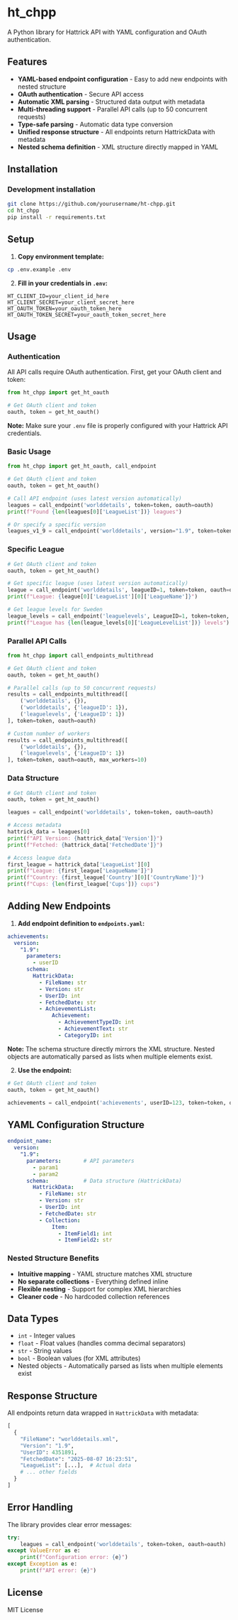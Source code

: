 # ht_chpp

A Python library for Hattrick API with YAML configuration and OAuth authentication.

## Features

- **YAML-based endpoint configuration** - Easy to add new endpoints with nested structure
- **OAuth authentication** - Secure API access
- **Automatic XML parsing** - Structured data output with metadata
- **Multi-threading support** - Parallel API calls (up to 50 concurrent requests)
- **Type-safe parsing** - Automatic data type conversion
- **Unified response structure** - All endpoints return HattrickData with metadata
- **Nested schema definition** - XML structure directly mapped in YAML

## Installation

### Development installation
```bash
git clone https://github.com/yourusername/ht-chpp.git
cd ht_chpp
pip install -r requirements.txt
```

## Setup

1. **Copy environment template:**
```bash
cp .env.example .env
```

2. **Fill in your credentials in `.env`:**
```env
HT_CLIENT_ID=your_client_id_here
HT_CLIENT_SECRET=your_client_secret_here
HT_OAUTH_TOKEN=your_oauth_token_here
HT_OAUTH_TOKEN_SECRET=your_oauth_token_secret_here
```

## Usage

### Authentication

All API calls require OAuth authentication. First, get your OAuth client and token:

```python
from ht_chpp import get_ht_oauth

# Get OAuth client and token
oauth, token = get_ht_oauth()
```

**Note:** Make sure your `.env` file is properly configured with your Hattrick API credentials.

### Basic Usage

```python
from ht_chpp import get_ht_oauth, call_endpoint

# Get OAuth client and token
oauth, token = get_ht_oauth()

# Call API endpoint (uses latest version automatically)
leagues = call_endpoint('worlddetails', token=token, oauth=oauth)
print(f"Found {len(leagues[0]['LeagueList'])} leagues")

# Or specify a specific version
leagues_v1_9 = call_endpoint('worlddetails', version="1.9", token=token, oauth=oauth)
```

### Specific League

```python
# Get OAuth client and token
oauth, token = get_ht_oauth()

# Get specific league (uses latest version automatically)
league = call_endpoint('worlddetails', leagueID=1, token=token, oauth=oauth)
print(f"League: {league[0]['LeagueList'][0]['LeagueName']}")

# Get league levels for Sweden
league_levels = call_endpoint('leaguelevels', LeagueID=1, token=token, oauth=oauth)
print(f"League has {len(league_levels[0]['LeagueLevelList'])} levels")
```

### Parallel API Calls

```python
from ht_chpp import call_endpoints_multithread

# Get OAuth client and token
oauth, token = get_ht_oauth()

# Parallel calls (up to 50 concurrent requests)
results = call_endpoints_multithread([
    ('worlddetails', {}),
    ('worlddetails', {'leagueID': 1}),
    ('leaguelevels', {'LeagueID': 1})
], token=token, oauth=oauth)

# Custom number of workers
results = call_endpoints_multithread([
    ('worlddetails', {}),
    ('leaguelevels', {'LeagueID': 1})
], token=token, oauth=oauth, max_workers=10)
```

### Data Structure

```python
# Get OAuth client and token
oauth, token = get_ht_oauth()

leagues = call_endpoint('worlddetails', token=token, oauth=oauth)

# Access metadata
hattrick_data = leagues[0]
print(f"API Version: {hattrick_data['Version']}")
print(f"Fetched: {hattrick_data['FetchedDate']}")

# Access league data
first_league = hattrick_data['LeagueList'][0]
print(f"League: {first_league['LeagueName']}")
print(f"Country: {first_league['Country'][0]['CountryName']}")
print(f"Cups: {len(first_league['Cups'])} cups")
```

## Adding New Endpoints

1. **Add endpoint definition to `endpoints.yaml`:**

```yaml
achievements:
  version:
    "1.9":
      parameters:
        - userID
      schema:
        HattrickData:
          - FileName: str
          - Version: str
          - UserID: int
          - FetchedDate: str
          - AchievementList:
              Achievement:
                - AchievementTypeID: int
                - AchievementText: str
                - CategoryID: int
```

**Note:** The schema structure directly mirrors the XML structure. Nested objects are automatically parsed as lists when multiple elements exist.

2. **Use the endpoint:**

```python
# Get OAuth client and token
oauth, token = get_ht_oauth()

achievements = call_endpoint('achievements', userID=123, token=token, oauth=oauth)
```

## YAML Configuration Structure

```yaml
endpoint_name:
  version:
    "1.9":
      parameters:       # API parameters
        - param1
        - param2
      schema:           # Data structure (HattrickData)
        HattrickData:
          - FileName: str
          - Version: str
          - UserID: int
          - FetchedDate: str
          - Collection:
              Item:
                - ItemField1: int
                - ItemField2: str
```

### Nested Structure Benefits

- **Intuitive mapping** - YAML structure matches XML structure
- **No separate collections** - Everything defined inline
- **Flexible nesting** - Support for complex XML hierarchies
- **Cleaner code** - No hardcoded collection references

## Data Types

- `int` - Integer values
- `float` - Float values (handles comma decimal separators)
- `str` - String values
- `bool` - Boolean values (for XML attributes)
- Nested objects - Automatically parsed as lists when multiple elements exist

## Response Structure

All endpoints return data wrapped in `HattrickData` with metadata:

```python
[
  {
    "FileName": "worlddetails.xml",
    "Version": "1.9", 
    "UserID": 4351891,
    "FetchedDate": "2025-08-07 16:23:51",
    "LeagueList": [...],  # Actual data
    # ... other fields
  }
]
```

## Error Handling

The library provides clear error messages:

```python
try:
    leagues = call_endpoint('worlddetails', token=token, oauth=oauth)
except ValueError as e:
    print(f"Configuration error: {e}")
except Exception as e:
    print(f"API error: {e}")
```


## License

MIT License